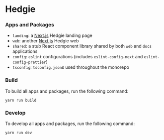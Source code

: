 # Hedgie

### Apps and Packages

- `landing`: a [Next.js](https://nextjs.org) Hedgie landing page
- `web`: another [Next.js](https://nextjs.org) Hedgie web
- `shared`: a stub React component library shared by both `web` and `docs` applications
- `config`: `eslint` configurations (includes `eslint-config-next` and `eslint-config-prettier`)
- `tsconfig`: `tsconfig.json`s used throughout the monorepo

### Build

To build all apps and packages, run the following command:

```
yarn run build
```

### Develop

To develop all apps and packages, run the following command:

```
yarn run dev
```